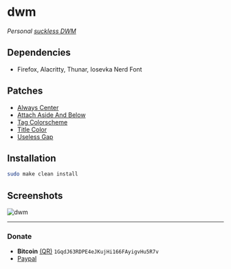 # dwm
*Personal [suckless DWM](https://dwm.suckless.org/)*

## Dependencies
- Firefox, Alacritty, Thunar, Iosevka Nerd Font

## Patches
- [Always Center](https://dwm.suckless.org/patches/alwayscenter/dwm-alwayscenter-20200625-f04cac6.diff)
- [Attach Aside And Below](https://dwm.suckless.org/patches/attachasideandbelow/dwm-attachasideandbelow-6.4.diff)
- [Tag Colorscheme](https://dwm.suckless.org/patches/tagcolorscheme/dwm-tagcolorscheme-6.4.diff)
- [Title Color](https://dwm.suckless.org/patches/titlecolor/dwm-titlecolor-20210815-ed3ab6b4.diff)
- [Useless Gap](https://dwm.suckless.org/patches/uselessgap/dwm-uselessgap-20211119-58414bee958f2.diff)

## Installation
```bash
sudo make clean install
```

## Screenshots

<img src="https://github.com/javiorfo/img/blob/master/dwm/dwm.png?raw=true" alt="dwm" />

---

### Donate
- **Bitcoin** [(QR)](https://raw.githubusercontent.com/javiorfo/img/master/crypto/bitcoin.png)  `1GqdJ63RDPE4eJKujHi166FAyigvHu5R7v`
- [Paypal](https://www.paypal.com/donate/?hosted_button_id=FA7SGLSCT2H8G)

